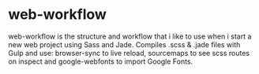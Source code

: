 # web-workflow
web-workflow is the structure and workflow that i like to use when i start a new web project using Sass and Jade.
Compiles .scss & .jade files with Gulp and use: browser-sync to live reload, sourcemaps to see scss routes on inspect and google-webfonts to import Google Fonts.
